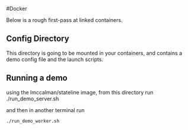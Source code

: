 #Docker

Below is a rough first-pass at linked containers.

## Config Directory
This directory is going to be mounted in your containers, and contains a
demo config file and the launch scripts.


## Running a demo
using the lmccalman/stateline image, from this directory run
    ./run_demo_server.sh

and then in another terminal run

    ./run_demo_worker.sh
